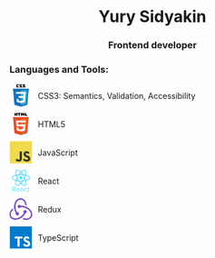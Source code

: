 <!-- Центрирование имени и должности -->
<h1 align="center">Yury Sidyakin</h1>
<h3 align="center">Frontend developer</h3>

<!-- Заголовок для раздела "Языки и инструменты" -->
<h3 align="left">Languages and Tools:</h3>

<!-- Исправление: вместо тега <p> используем <div> для гибкости верстки -->
<div style="display: flex; align-items: center; gap: 10px;"> 
    <!-- Убрал лишний вложенный <p> -->
    <img src="https://raw.githubusercontent.com/devicons/devicon/master/icons/css3/css3-original-wordmark.svg" alt="css3" width="40" height="40"/>
    CSS3: Semantics, Validation, Accessibility
</div>

<!-- Остальные иконки теперь будут выводиться под каждым описанием -->
<div style="display: flex; align-items: center; gap: 10px; margin-top: 10px;">
    <img src="https://raw.githubusercontent.com/devicons/devicon/master/icons/html5/html5-original-wordmark.svg" alt="html5" width="40" height="40"/>
    HTML5
</div>

<div style="display: flex; align-items: center; gap: 10px; margin-top: 10px;">
    <img src="https://raw.githubusercontent.com/devicons/devicon/master/icons/javascript/javascript-original.svg" alt="javascript" width="40" height="40"/>
    JavaScript
</div>

<div style="display: flex; align-items: center; gap: 10px; margin-top: 10px;">
    <img src="https://raw.githubusercontent.com/devicons/devicon/master/icons/react/react-original-wordmark.svg" alt="react" width="40" height="40"/>
    React
</div>

<div style="display: flex; align-items: center; gap: 10px; margin-top: 10px;">
    <img src="https://raw.githubusercontent.com/devicons/devicon/master/icons/redux/redux-original.svg" alt="redux" width="40" height="40"/>
    Redux
</div>

<div style="display: flex; align-items: center; gap: 10px; margin-top: 10px;">
    <img src="https://raw.githubusercontent.com/devicons/devicon/master/icons/typescript/typescript-original.svg" alt="typescript" width="40" height="40"/>
    TypeScript
</div>

